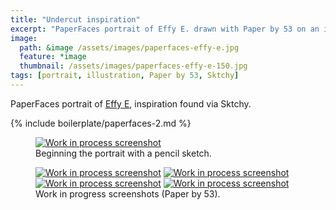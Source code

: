 ```yaml
---
title: "Undercut inspiration"
excerpt: "PaperFaces portrait of Effy E. drawn with Paper by 53 on an iPad."
image: 
  path: &image /assets/images/paperfaces-effy-e.jpg 
  feature: *image
  thumbnail: /assets/images/paperfaces-effy-e-150.jpg
tags: [portrait, illustration, Paper by 53, Sktchy]
---
```


PaperFaces portrait of <a href="http://sktchy.com/FH2qnD">Effy E</a>, inspiration found via Sktchy.

{% include boilerplate/paperfaces-2.md %}

<figure>
	<a href="/assets/images/paperfaces-effy-e-process-1-lg.jpg"><img src="/assets/images/paperfaces-effy-e-process-1-750.jpg" alt="Work in process screenshot"></a>
	<figcaption>Beginning the portrait with a pencil sketch.</figcaption>
</figure>

<figure class="half">
	<a href="/assets/images/paperfaces-effy-e-process-2-lg.jpg"><img src="/assets/images/paperfaces-effy-e-process-2-600.jpg" alt="Work in process screenshot"></a>
	<a href="/assets/images/paperfaces-effy-e-process-3-lg.jpg"><img src="/assets/images/paperfaces-effy-e-process-3-600.jpg" alt="Work in process screenshot"></a>
	<a href="/assets/images/paperfaces-effy-e-process-4-lg.jpg"><img src="/assets/images/paperfaces-effy-e-process-4-600.jpg" alt="Work in process screenshot"></a>
	<a href="/assets/images/paperfaces-effy-e-process-5-lg.jpg"><img src="/assets/images/paperfaces-effy-e-process-5-600.jpg" alt="Work in process screenshot"></a>
	<figcaption>Work in progress screenshots (Paper by 53).</figcaption>
</figure>
